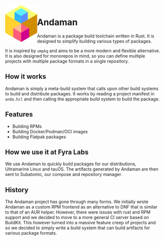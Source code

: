<img align="left" style="vertical-align: middle" height="120" src="assets/anda-medium.png" alt="Andaman Project">

# Andaman

Andaman is a package build toolchain written in Rust. It is designed to simplify building various types of packages.

It is inspired by `umpkg` and aims to be a more modern and flexible alternative. It is also designed for monorepos in mind, so you can define multiple projects with multiple package formats in a single repository.

## How it works
Andaman is simply a meta-build system that calls upon other build systems to build and distribute packages. It works by reading a project manifest in `anda.hcl` and then calling the appropriate build system to build the package.

## Features
- Building RPMs
- Building Docker/Podman/OCI images
- Building Flatpak packages

## How we use it at Fyra Labs

We use Andaman to quickly build packages for our distributions, Ultramarine Linux and tauOS.
The artifacts generated by Andaman are then sent to Subatomic, our compose and repository manager.

## History

The Andaman project has gone through many forms. We initially wrote Andaman as a custom RPM frontend as an alternative to DNF that is similar to that of an AUR helper. However, there were issues with rust and RPM support and we decided to move to a more general CI server based on BuildKit. This however turned into a massive feature creep of projects and so we decided to simply write a build system that can build artifacts for various package formats.

